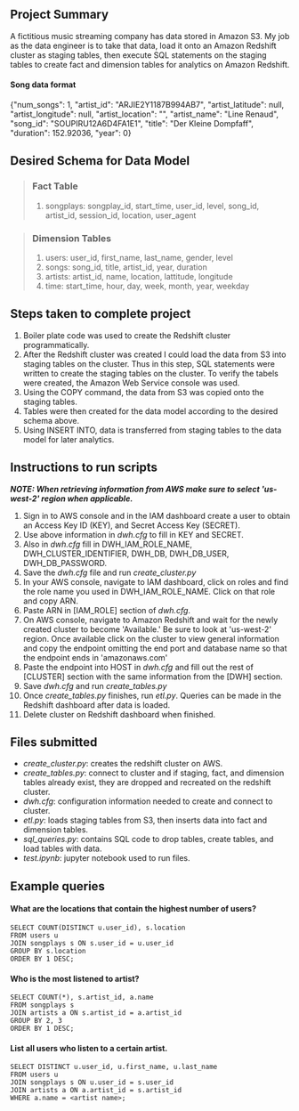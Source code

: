 ## Project Summary

A fictitious music streaming company has data stored in Amazon S3.  My job as the data engineer is to take that data, load it onto an Amazon Redshift
cluster as staging tables, then execute SQL statements on the staging tables to create fact and dimension tables for analytics on Amazon Redshift.

#### Song data format

{"num_songs": 1, "artist_id": "ARJIE2Y1187B994AB7", "artist_latitude": null, "artist_longitude": null, "artist_location": "", "artist_name": "Line Renaud", "song_id": "SOUPIRU12A6D4FA1E1", "title": "Der Kleine Dompfaff", "duration": 152.92036, "year": 0}

## Desired Schema for Data Model

> ### Fact Table
>
> 1. songplays:  songplay_id, start_time, user_id, level, song_id, artist_id, session_id, location, user_agent

> ### Dimension Tables
> 
> 1. users:  user_id, first_name, last_name, gender, level
> 2. songs:  song_id, title, artist_id, year, duration
> 3. artists:  artist_id, name, location, lattitude, longitude
> 4. time:  start_time, hour, day, week, month, year, weekday

## Steps taken to complete project

1. Boiler plate code was used to create the Redshift cluster programmatically.
2. After the Redshift cluster was created I could load the data from S3 into staging tables on the cluster. Thus in this step, SQL statements were 
   written to create the staging tables on the cluster. To verify the tabels were created, the Amazon Web Service console was used.
3. Using the COPY command, the data from S3 was copied onto the staging tables.
4. Tables were then created for the data model according to the desired schema above.
5. Using INSERT INTO, data is transferred from staging tables to the data model for later analytics.


## Instructions to run scripts

***NOTE: When retrieving information from AWS make sure to select 'us-west-2' region when applicable.***

1. Sign in to AWS console and in the IAM dashboard create a user to obtain an Access Key ID (KEY), and Secret Access Key (SECRET).  
2. Use above information in *dwh.cfg* to fill in KEY and SECRET.
3. Also in *dwh.cfg* fill in DWH_IAM_ROLE_NAME, DWH_CLUSTER_IDENTIFIER, DWH_DB, DWH_DB_USER, DWH_DB_PASSWORD.
4. Save the *dwh.cfg* file and run *create_cluster.py*
5. In your AWS console, navigate to IAM dashboard, click on roles and find the role name you used in DWH_IAM_ROLE_NAME. Click on that role and copy ARN.
6. Paste ARN in [IAM_ROLE] section of *dwh.cfg*.
7. On AWS console, navigate to Amazon Redshift and wait for the newly created cluster to become 'Available.' Be sure to look at 'us-west-2' region. Once available click on the cluster to view general information and copy the endpoint omitting the end port and database name so that the endpoint ends in 'amazonaws.com'
8. Paste the endpoint into HOST in *dwh.cfg* and fill out the rest of [CLUSTER] section with the same information from the [DWH] section.
9. Save *dwh.cfg* and run *create_tables.py*
10. Once *create_tables.py* finishes, run *etl.py*. Queries can be made in the Redshift dashboard after data is loaded.
11. Delete cluster on Redshift dashboard when finished.

## Files submitted

- *create_cluster.py*: creates the redshift cluster on AWS.
- *create_tables.py*: connect to cluster and if staging, fact, and dimension tables already exist, they are dropped and recreated on the redshift cluster.
- *dwh.cfg*: configuration information needed to create and connect to cluster.
- *etl.py*: loads staging tables from S3, then inserts data into fact and dimension tables.
- *sql_queries.py*: contains SQL code to drop tables, create tables, and load tables with data.
- *test.ipynb*: jupyter notebook used to run files.

## Example queries

#### What are the locations that contain the highest number of users?

    SELECT COUNT(DISTINCT u.user_id), s.location
    FROM users u
    JOIN songplays s ON s.user_id = u.user_id
    GROUP BY s.location
    ORDER BY 1 DESC;
    
#### Who is the most listened to artist?

    SELECT COUNT(*), s.artist_id, a.name
    FROM songplays s
    JOIN artists a ON s.artist_id = a.artist_id
    GROUP BY 2, 3
    ORDER BY 1 DESC;
    
#### List all users who listen to a certain artist.

    SELECT DISTINCT u.user_id, u.first_name, u.last_name
    FROM users u 
    JOIN songplays s ON u.user_id = s.user_id
    JOIN artists a ON a.artist_id = s.artist_id
    WHERE a.name = <artist name>;
